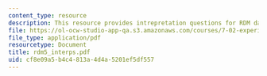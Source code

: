 ```yaml
---
content_type: resource
description: This resource provides intrepretation questions for RDM day 5.
file: https://ol-ocw-studio-app-qa.s3.amazonaws.com/courses/7-02-experimental-biology-communication-spring-2005/cf8e09a5b4c4813a4d4a5201ef5df557_rdm5_interps.pdf
file_type: application/pdf
resourcetype: Document
title: rdm5_interps.pdf
uid: cf8e09a5-b4c4-813a-4d4a-5201ef5df557
---
```

